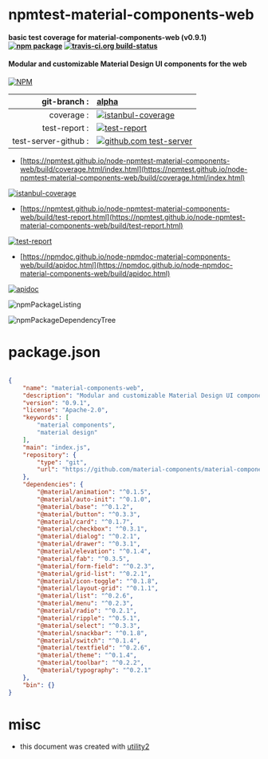 # npmtest-material-components-web

#### basic test coverage for  material-components-web (v0.9.1)  [![npm package](https://img.shields.io/npm/v/npmtest-material-components-web.svg?style=flat-square)](https://www.npmjs.org/package/npmtest-material-components-web) [![travis-ci.org build-status](https://api.travis-ci.org/npmtest/node-npmtest-material-components-web.svg)](https://travis-ci.org/npmtest/node-npmtest-material-components-web)

#### Modular and customizable Material Design UI components for the web

[![NPM](https://nodei.co/npm/material-components-web.png?downloads=true&downloadRank=true&stars=true)](https://www.npmjs.com/package/material-components-web)

| git-branch : | [alpha](https://github.com/npmtest/node-npmtest-material-components-web/tree/alpha)|
|--:|:--|
| coverage : | [![istanbul-coverage](https://npmtest.github.io/node-npmtest-material-components-web/build/coverage.badge.svg)](https://npmtest.github.io/node-npmtest-material-components-web/build/coverage.html/index.html)|
| test-report : | [![test-report](https://npmtest.github.io/node-npmtest-material-components-web/build/test-report.badge.svg)](https://npmtest.github.io/node-npmtest-material-components-web/build/test-report.html)|
| test-server-github : | [![github.com test-server](https://npmtest.github.io/node-npmtest-material-components-web/GitHub-Mark-32px.png)](https://npmtest.github.io/node-npmtest-material-components-web/build/app/index.html) | | build-artifacts : | [![build-artifacts](https://npmtest.github.io/node-npmtest-material-components-web/glyphicons_144_folder_open.png)](https://github.com/npmtest/node-npmtest-material-components-web/tree/gh-pages/build)|

- [https://npmtest.github.io/node-npmtest-material-components-web/build/coverage.html/index.html](https://npmtest.github.io/node-npmtest-material-components-web/build/coverage.html/index.html)

[![istanbul-coverage](https://npmtest.github.io/node-npmtest-material-components-web/build/screenCapture.buildCi.browser.%252Ftmp%252Fbuild%252Fcoverage.lib.html.png)](https://npmtest.github.io/node-npmtest-material-components-web/build/coverage.html/index.html)

- [https://npmtest.github.io/node-npmtest-material-components-web/build/test-report.html](https://npmtest.github.io/node-npmtest-material-components-web/build/test-report.html)

[![test-report](https://npmtest.github.io/node-npmtest-material-components-web/build/screenCapture.buildCi.browser.%252Ftmp%252Fbuild%252Ftest-report.html.png)](https://npmtest.github.io/node-npmtest-material-components-web/build/test-report.html)

- [https://npmdoc.github.io/node-npmdoc-material-components-web/build/apidoc.html](https://npmdoc.github.io/node-npmdoc-material-components-web/build/apidoc.html)

[![apidoc](https://npmdoc.github.io/node-npmdoc-material-components-web/build/screenCapture.buildCi.browser.%252Ftmp%252Fbuild%252Fapidoc.html.png)](https://npmdoc.github.io/node-npmdoc-material-components-web/build/apidoc.html)

![npmPackageListing](https://npmtest.github.io/node-npmtest-material-components-web/build/screenCapture.npmPackageListing.svg)

![npmPackageDependencyTree](https://npmtest.github.io/node-npmtest-material-components-web/build/screenCapture.npmPackageDependencyTree.svg)



# package.json

```json

{
    "name": "material-components-web",
    "description": "Modular and customizable Material Design UI components for the web",
    "version": "0.9.1",
    "license": "Apache-2.0",
    "keywords": [
        "material components",
        "material design"
    ],
    "main": "index.js",
    "repository": {
        "type": "git",
        "url": "https://github.com/material-components/material-components-web"
    },
    "dependencies": {
        "@material/animation": "^0.1.5",
        "@material/auto-init": "^0.1.0",
        "@material/base": "^0.1.2",
        "@material/button": "^0.3.3",
        "@material/card": "^0.1.7",
        "@material/checkbox": "^0.3.1",
        "@material/dialog": "^0.2.1",
        "@material/drawer": "^0.3.1",
        "@material/elevation": "^0.1.4",
        "@material/fab": "^0.3.5",
        "@material/form-field": "^0.2.3",
        "@material/grid-list": "^0.2.1",
        "@material/icon-toggle": "^0.1.8",
        "@material/layout-grid": "^0.1.1",
        "@material/list": "^0.2.6",
        "@material/menu": "^0.2.3",
        "@material/radio": "^0.2.1",
        "@material/ripple": "^0.5.1",
        "@material/select": "^0.3.3",
        "@material/snackbar": "^0.1.8",
        "@material/switch": "^0.1.4",
        "@material/textfield": "^0.2.6",
        "@material/theme": "^0.1.4",
        "@material/toolbar": "^0.2.2",
        "@material/typography": "^0.2.1"
    },
    "bin": {}
}
```



# misc
- this document was created with [utility2](https://github.com/kaizhu256/node-utility2)

